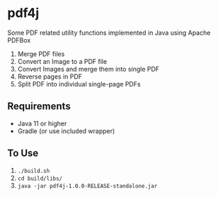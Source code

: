 # pdf4j
Some PDF related utility functions implemented in Java using Apache PDFBox
1. Merge PDF files
1. Convert an Image to a PDF file
1. Convert Images and merge them into single PDF
1. Reverse pages in PDF
1. Split PDF into individual single-page PDFs

## Requirements
- Java 11 or higher
- Gradle (or use included wrapper)

## To Use

1. `./build.sh`
2. `cd build/libs/`
3. `java -jar pdf4j-1.0.0-RELEASE-standalone.jar`
